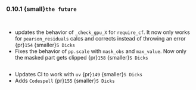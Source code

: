 ### 0.10.1 {small}`the future`

```{rubric} Features
```

```{rubric} Bug fixes
```
* updates the behavior of `_check_gpu_X` for `require_cf`. It now only works for `pearson_residuals` calcs and corrects instead of throwing an error {pr}`154` {smaller}`S Dicks`
* Fixes the behavior of `pp.scale` with `mask_obs` and `max_value`. Now only the masked part gets clipped {pr}`158` {smaller}`S Dicks`

```{rubric} Misc
```
* Updates CI to work with `uv` {pr}`149` {smaller}`S Dicks`
* Adds `Codespell` {pr}`155` {smaller}`S Dicks`
